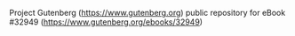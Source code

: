 Project Gutenberg (https://www.gutenberg.org) public repository for eBook #32949 (https://www.gutenberg.org/ebooks/32949)

